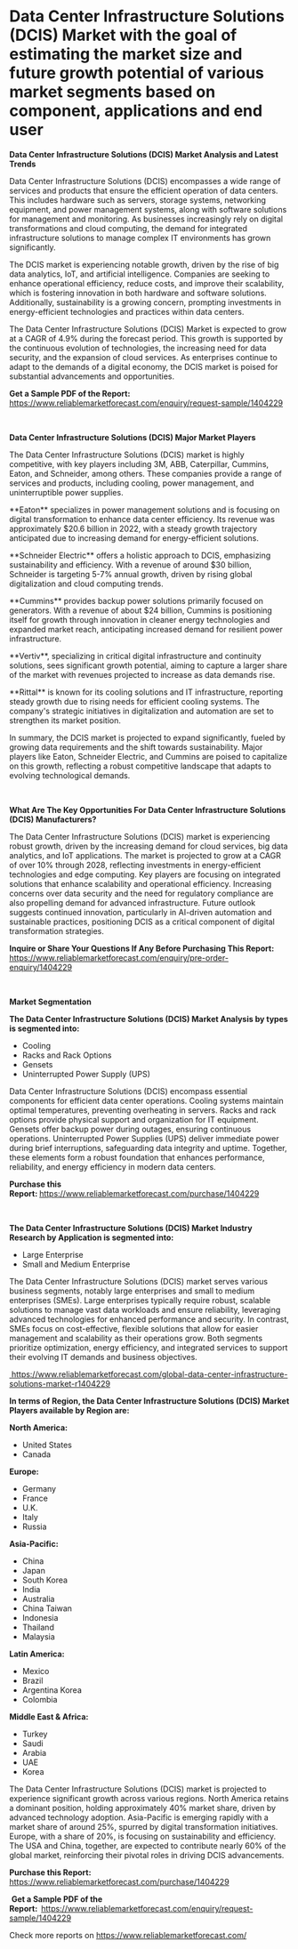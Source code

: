 <p><h1>Data Center Infrastructure Solutions (DCIS) Market with the goal of estimating the market size and future growth potential of various market segments based on component, applications and end user</h1></p><p><strong>Data Center Infrastructure Solutions (DCIS) Market Analysis and Latest Trends</strong></p>
<p><p>Data Center Infrastructure Solutions (DCIS) encompasses a wide range of services and products that ensure the efficient operation of data centers. This includes hardware such as servers, storage systems, networking equipment, and power management systems, along with software solutions for management and monitoring. As businesses increasingly rely on digital transformations and cloud computing, the demand for integrated infrastructure solutions to manage complex IT environments has grown significantly.</p><p>The DCIS market is experiencing notable growth, driven by the rise of big data analytics, IoT, and artificial intelligence. Companies are seeking to enhance operational efficiency, reduce costs, and improve their scalability, which is fostering innovation in both hardware and software solutions. Additionally, sustainability is a growing concern, prompting investments in energy-efficient technologies and practices within data centers.</p><p>The Data Center Infrastructure Solutions (DCIS) Market is expected to grow at a CAGR of 4.9% during the forecast period. This growth is supported by the continuous evolution of technologies, the increasing need for data security, and the expansion of cloud services. As enterprises continue to adapt to the demands of a digital economy, the DCIS market is poised for substantial advancements and opportunities.</p></p>
<p><strong>Get a Sample PDF of the Report:&nbsp;</strong> <a href="https://www.reliablemarketforecast.com/enquiry/request-sample/1404229?utm_campaign=1900&utm_medium=2&utm_source=Github&utm_content=ia&utm_term=13012025&utm_id=data-center-infrastructure-solutions-dcis">https://www.reliablemarketforecast.com/enquiry/request-sample/1404229</a></p>
<p>&nbsp;</p>
<p><strong>Data Center Infrastructure Solutions (DCIS) Major Market Players</strong></p>
<p><p>The Data Center Infrastructure Solutions (DCIS) market is highly competitive, with key players including 3M, ABB, Caterpillar, Cummins, Eaton, and Schneider, among others. These companies provide a range of services and products, including cooling, power management, and uninterruptible power supplies.</p><p>**Eaton** specializes in power management solutions and is focusing on digital transformation to enhance data center efficiency. Its revenue was approximately $20.6 billion in 2022, with a steady growth trajectory anticipated due to increasing demand for energy-efficient solutions.</p><p>**Schneider Electric** offers a holistic approach to DCIS, emphasizing sustainability and efficiency. With a revenue of around $30 billion, Schneider is targeting 5-7% annual growth, driven by rising global digitalization and cloud computing trends.</p><p>**Cummins** provides backup power solutions primarily focused on generators. With a revenue of about $24 billion, Cummins is positioning itself for growth through innovation in cleaner energy technologies and expanded market reach, anticipating increased demand for resilient power infrastructure.</p><p>**Vertiv**, specializing in critical digital infrastructure and continuity solutions, sees significant growth potential, aiming to capture a larger share of the market with revenues projected to increase as data demands rise.</p><p>**Rittal** is known for its cooling solutions and IT infrastructure, reporting steady growth due to rising needs for efficient cooling systems. The company's strategic initiatives in digitalization and automation are set to strengthen its market position.</p><p>In summary, the DCIS market is projected to expand significantly, fueled by growing data requirements and the shift towards sustainability. Major players like Eaton, Schneider Electric, and Cummins are poised to capitalize on this growth, reflecting a robust competitive landscape that adapts to evolving technological demands.</p></p>
<p>&nbsp;</p>
<p><strong>What Are The Key Opportunities For Data Center Infrastructure Solutions (DCIS) Manufacturers?</strong></p>
<p><p>The Data Center Infrastructure Solutions (DCIS) market is experiencing robust growth, driven by the increasing demand for cloud services, big data analytics, and IoT applications. The market is projected to grow at a CAGR of over 10% through 2028, reflecting investments in energy-efficient technologies and edge computing. Key players are focusing on integrated solutions that enhance scalability and operational efficiency. Increasing concerns over data security and the need for regulatory compliance are also propelling demand for advanced infrastructure. Future outlook suggests continued innovation, particularly in AI-driven automation and sustainable practices, positioning DCIS as a critical component of digital transformation strategies.</p></p>
<p><strong>Inquire or Share Your Questions If Any Before Purchasing This Report:</strong> <a href="https://www.reliablemarketforecast.com/enquiry/pre-order-enquiry/1404229?utm_campaign=1900&utm_medium=2&utm_source=Github&utm_content=ia&utm_term=13012025&utm_id=data-center-infrastructure-solutions-dcis">https://www.reliablemarketforecast.com/enquiry/pre-order-enquiry/1404229</a></p>
<p>&nbsp;</p>
<p><strong>Market Segmentation</strong></p>
<p><strong>The Data Center Infrastructure Solutions (DCIS) Market Analysis by types is segmented into:</strong></p>
<p><ul><li>Cooling</li><li>Racks and Rack Options</li><li>Gensets</li><li>Uninterrupted Power Supply (UPS)</li></ul></p>
<p><p>Data Center Infrastructure Solutions (DCIS) encompass essential components for efficient data center operations. Cooling systems maintain optimal temperatures, preventing overheating in servers. Racks and rack options provide physical support and organization for IT equipment. Gensets offer backup power during outages, ensuring continuous operations. Uninterrupted Power Supplies (UPS) deliver immediate power during brief interruptions, safeguarding data integrity and uptime. Together, these elements form a robust foundation that enhances performance, reliability, and energy efficiency in modern data centers.</p></p>
<p><strong>Purchase this Report:&nbsp;</strong><a href="https://www.reliablemarketforecast.com/purchase/1404229?utm_campaign=1900&utm_medium=2&utm_source=Github&utm_content=ia&utm_term=13012025&utm_id=data-center-infrastructure-solutions-dcis">https://www.reliablemarketforecast.com/purchase/1404229</a></p>
<p>&nbsp;</p>
<p><strong>The Data Center Infrastructure Solutions (DCIS) Market Industry Research by Application is segmented into:</strong></p>
<p><ul><li>Large Enterprise</li><li>Small and Medium Enterprise</li></ul></p>
<p><p>The Data Center Infrastructure Solutions (DCIS) market serves various business segments, notably large enterprises and small to medium enterprises (SMEs). Large enterprises typically require robust, scalable solutions to manage vast data workloads and ensure reliability, leveraging advanced technologies for enhanced performance and security. In contrast, SMEs focus on cost-effective, flexible solutions that allow for easier management and scalability as their operations grow. Both segments prioritize optimization, energy efficiency, and integrated services to support their evolving IT demands and business objectives.</p></p>
<p><a href="https://www.reliablemarketforecast.com/global-data-center-infrastructure-solutions-market-r1404229?utm_campaign=1900&utm_medium=2&utm_source=Github&utm_content=ia&utm_term=13012025&utm_id=data-center-infrastructure-solutions-dcis">&nbsp;https://www.reliablemarketforecast.com/global-data-center-infrastructure-solutions-market-r1404229</a></p>
<p><strong>In terms of Region, the Data Center Infrastructure Solutions (DCIS) Market Players available by Region are:</strong></p>
<p>
    <p> <strong> North America: </strong>
        <ul>
            <li>United States</li>
            <li>Canada</li>
        </ul>
        </p> 
    <p> <strong> Europe: </strong>
        <ul>
            <li>Germany</li>
            <li>France</li>
            <li>U.K.</li>
            <li>Italy</li>
            <li>Russia</li>
        </ul>
        </p> 
    <p> <strong> Asia-Pacific: </strong>
        <ul>
            <li>China</li>
            <li>Japan</li>
            <li>South Korea</li>
            <li>India</li>
            <li>Australia</li>
            <li>China Taiwan</li>
            <li>Indonesia</li>
            <li>Thailand</li>
            <li>Malaysia</li>
        </ul>
        </p> 
    <p> <strong> Latin America: </strong>
        <ul>
            <li>Mexico</li>
            <li>Brazil</li>
            <li>Argentina Korea</li>
            <li>Colombia</li>
        </ul>
        </p> 
    <p> <strong> Middle East & Africa: </strong>
        <ul>
            <li>Turkey</li>
            <li>Saudi</li>
            <li>Arabia</li>
            <li>UAE</li>
            <li>Korea</li>
        </ul>
    </p>
    </p>
<p><p>The Data Center Infrastructure Solutions (DCIS) market is projected to experience significant growth across various regions. North America retains a dominant position, holding approximately 40% market share, driven by advanced technology adoption. Asia-Pacific is emerging rapidly with a market share of around 25%, spurred by digital transformation initiatives. Europe, with a share of 20%, is focusing on sustainability and efficiency. The USA and China, together, are expected to contribute nearly 60% of the global market, reinforcing their pivotal roles in driving DCIS advancements.</p></p>
<p><strong>Purchase this Report: </strong><a href="https://www.reliablemarketforecast.com/purchase/1404229?utm_campaign=1900&utm_medium=2&utm_source=Github&utm_content=ia&utm_term=13012025&utm_id=data-center-infrastructure-solutions-dcis">https://www.reliablemarketforecast.com/purchase/1404229</a></p>
<p>&nbsp;<strong>Get a Sample PDF of the Report:&nbsp;&nbsp;</strong><a href="https://www.reliablemarketforecast.com/enquiry/request-sample/1404229?utm_campaign=1900&utm_medium=2&utm_source=Github&utm_content=ia&utm_term=13012025&utm_id=data-center-infrastructure-solutions-dcis">https://www.reliablemarketforecast.com/enquiry/request-sample/1404229</a></p>
<p><strong></strong></p>
<p>Check more reports on <a href="https://www.reliablemarketforecast.com/?utm_campaign=1900&utm_medium=2&utm_source=Github&utm_content=ia&utm_term=13012025&utm_id=data-center-infrastructure-solutions-dcis">https://www.reliablemarketforecast.com/</a></p>
